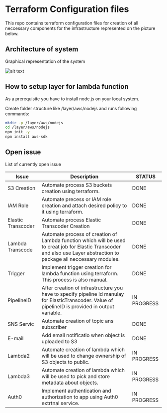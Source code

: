 # Terraform Configuration files
This repo contains terraform configuration files for creation of
all neccessary components for the infrastructure represented on the picture
below.

## Architecture of system
Graphical representation of the system

![alt text](https://github.com/stevan95/terraform-script/blob/main/infrastructure.PNG)

## How to setup layer for lambda function

As a prerequisite you have to install node.js on your local system.

Create folder structure like /layer/aws/nodejs and runs following commands:

```sh
mkdir -p /layer/aws/nodejs
cd /layer/aws/nodejs
npm init -y
npm install aws-sdk
```

## Open issue

List of currently open issue

| Issue | Description | STATUS |
| ------ | ------ | ------ |
| S3 Creation | Automate process S3 buckets creation using terraform. | DONE |
| IAM Role | Automate precess or IAM role creation and attach desired policy to it using terraform. | DONE |
| Elastic Transcoder | Automate process Elastic Transcoder Creation | DONE |
| Lambda Transcode | Automate process of creation of Lambda function which will be used to creat job for Elastic Transcoder and also use Layer abstraction to package all neccessary modules. | DONE |
| Trigger | Implement trigger creation for lambda function using terraform. This process is also manual. | DONE |
| PipelineID | After creation of infrastructure you have to specify pipeline Id manulay for ElasticTranscoder. Value of pipelineID is provided in output variable. | IN PROGRESS |
| SNS Servic | Automate creation of topic ans subscriber | DONE |
| E-mail     | Add email notificatio when object is uploaded to S3| DONE |
| Lambda2    | Automate creation of lambda which will be used to change ownership of S3 objects to public. | IN PROGRESS |
| Lambda3    | Automate creation of lambda which will be used to pick and store metadata about objects.    | IN PROGRESS |
| Auth0      | Implement authentication and authorization to app using Auth0 extrtnal service.             | IN PROGRESS |
